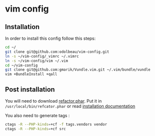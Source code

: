 # vim config

## Installation

In order to install this config follow this steps:

```bash
cd ~/
git clone git@github.com:odolbeau/vim-config.git
ln -s ~/vim-config/_vimrc ~/.vimrc
ln -s ~/vim-config/vim ~/.vim
cd ~/vim-config
git clone git@github.com:gmarik/Vundle.vim.git ~/.vim/bundle/vundle
vim +BundleInstall +qall
```

## Post installation

You will need to download [refactor.phar](https://github.com/QafooLabs/php-refactoring-browser).
Put it in `/usr/local/bin/refcator.phar` or read [installation documentation](https://github.com/vim-php/vim-php-refactoring)

You also need to generate tags :

```bash
ctags -R --PHP-kinds=+cf -f tags.vendors vendor
ctags -R --PHP-kinds=+cf src
```
